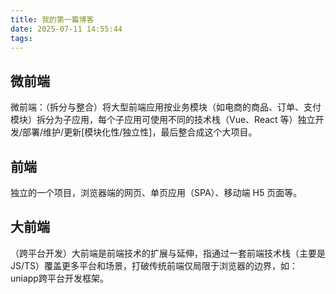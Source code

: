 ```yaml
---
title: 我的第一篇博客
date: 2025-07-11 14:55:44
tags:
---
```


## 微前端
微前端：（拆分与整合）将大型前端应用按业务模块（如电商的商品、订单、支付模块）拆分为子应用，每个子应用可使用不同的技术栈（Vue、React 等）独立开发/部署/维护/更新[模块化性/独立性]，最后整合成这个大项目。

## 前端
独立的一个项目，浏览器端的网页、单页应用（SPA）、移动端 H5 页面等。

## 大前端
（跨平台开发）大前端是前端技术的扩展与延伸，指通过一套前端技术栈（主要是 JS/TS）覆盖更多平台和场景，打破传统前端仅局限于浏览器的边界，如：uniapp跨平台开发框架。
